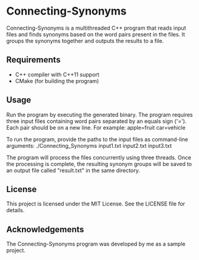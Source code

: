 # Connecting-Synonyms


Connecting-Synonyms is a multithreaded C++ program that reads input files and finds synonyms based on the word pairs present in the files. It groups the synonyms together and outputs the results to a file.

## Requirements

- C++ compiler with C++11 support
- CMake (for building the program)

## Usage

Run the program by executing the generated binary. The program requires three input files containing word pairs separated by an equals sign ('='). Each pair should be on a new line. For example:
apple=fruit
car=vehicle

To run the program, provide the paths to the input files as command-line arguments:
./Connecting_Synonyms input1.txt input2.txt input3.txt

The program will process the files concurrently using three threads. Once the processing is complete, the resulting synonym groups will be saved to an output file called "result.txt" in the same directory.

## License

This project is licensed under the MIT License. See the LICENSE file for details.

## Acknowledgements

The Connecting-Synonyms program was developed by me as a sample project.


